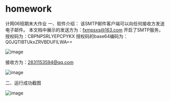 # homework
计网06班期末大作业
一、软件介绍：
该SMTP邮件客户端可以向任何接收方发送电子邮件。
本文档中展示的发送方为：fxmpsxs@163.com
开启了SMTP服务，授权码为：CBPNPSRLYEPCPYKX
授权码的base64编码为：Q0JQTlBTUkxZRVBDUFlLWA==

![image](https://user-images.githubusercontent.com/107980372/174971363-7e1f70cf-01e6-4de0-a614-795f8b6de40b.png)

接收方为：2831153594@qq.com

![image](https://user-images.githubusercontent.com/107980372/174971397-5697a093-d3d1-4f04-b73a-1efb98a2db63.png)

二、运行成功截图

![image](https://user-images.githubusercontent.com/107980372/174971488-dfac84e1-57b4-4354-b9ad-1ab1053956a3.png)
